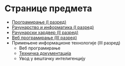 # Странице предмета

* [Програмирање (I разред)](prog_c/01_uvod/programski_jezici.md)
* [Рачунарство и информатика (I разред)](comp_sci/01_racunarstvo/uvod.md)
* [Рачунарски хардвер (II разред)](comp_hw/01_assembly/uvod.md)
* [Веб програмирање (III разред)](web_dev\01_uvod\osnovni_pojmovi.md)
* Примењене информационе технологије (III разред)
    - Веб програмирање
    - [Техничка документација](tech_docs/01_elementi.md)
    - Увод у вештачку интелигенцију

